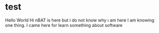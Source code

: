 # test
Hello World
Hi nBAT is here but i do not know why ı am here
I am knowing one thing. I came here for learn something about software
